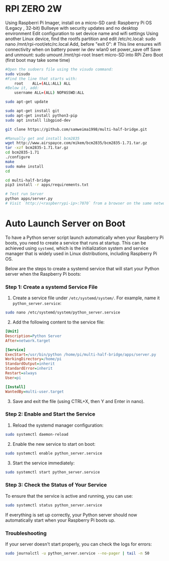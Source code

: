 # RPI ZERO 2W

Using Raspberri Pi Imager, install on a micro-SD card: 
    Raspberry Pi OS (Legacy , 32-bit) Bullseye with security updates and no desktop environment
    Edit configuration to set device name and wifi settings
Using another Linux device, find the rootfs partition and edit /etc/rc.local:
    sudo nano /mnt/rpi-root/etc/rc.local
Add, before "exit 0":
    # This line ensures wifi connectivity when on battery power
    iw dev wlan0 set power_save off
Save and unmount:
    sudo umount /mnt/rpi-root
Insert micro-SD into RPi Zero
Boot (first boot may take some time)

```sh
#Open the sudoers file using the visudo command:
sudo visudo
#Find the line that starts with: 
    root    ALL=(ALL:ALL) ALL
#Below it, add:
    username ALL=(ALL) NOPASSWD:ALL

sudo apt-get update

sudo apt-get install git
sudo apt-get install python3-pip
sudo apt install libgpiod-dev

git clone https://github.com/samweima1998/multi-half-bridge.git

#Manually get and install bcm2835
wget http://www.airspayce.com/mikem/bcm2835/bcm2835-1.71.tar.gz
tar -xzf bcm2835-1.71.tar.gz
cd bcm2835-1.71
./configure
make
sudo make install
cd

cd multi-half-bridge
pip3 install -r apps/requirements.txt

# Test run Server
python apps/server.py
# Visit `http://<raspberrypi-ip>:7070` from a browser on the same network and check if it displays the web page
```
# Auto Launch Server on Boot

To have a Python server script launch automatically when your Raspberry Pi boots, you need to create a service that runs at startup. This can be achieved using `systemd`, which is the initialization system and service manager that is widely used in Linux distributions, including Raspberry Pi OS.

Below are the steps to create a systemd service that will start your Python server when the Raspberry Pi boots:

### Step 1: Create a systemd Service File

1. Create a service file under `/etc/systemd/system/`. For example, name it `python_server.service`:
```bash
sudo nano /etc/systemd/system/python_server.service
```

2. Add the following content to the service file:
```ini
[Unit]
Description=Python Server
After=network.target

[Service]
ExecStart=/usr/bin/python /home/pi/multi-half-bridge/apps/server.py
WorkingDirectory=/home/pi
StandardOutput=inherit
StandardError=inherit
Restart=always
User=pi

[Install]
WantedBy=multi-user.target
```

3. Save and exit the file (using CTRL+X, then Y and Enter in nano).

### Step 2: Enable and Start the Service

1. Reload the systemd manager configuration:
```bash
sudo systemctl daemon-reload
```

2. Enable the new service to start on boot:
```bash
sudo systemctl enable python_server.service
```

3. Start the service immediately:
```bash
sudo systemctl start python_server.service
```

### Step 3: Check the Status of Your Service

To ensure that the service is active and running, you can use:
```bash
sudo systemctl status python_server.service
```

If everything is set up correctly, your Python server should now automatically start when your Raspberry Pi boots up.

### Troubleshooting

If your server doesn't start properly, you can check the logs for errors:
```bash
sudo journalctl -u python_server.service --no-pager | tail -n 50

```


